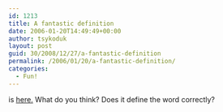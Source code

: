 ```yaml
---
id: 1213
title: A fantastic definition
date: 2006-01-20T14:49:49+00:00
author: tsykoduk
layout: post
guid: 30/2008/12/27/a-fantastic-definition
permalink: /2006/01/20/a-fantastic-definition/
categories:
  - Fun!
---
```

<p>is <a href="http://uncyclopedia.org/wiki/Nihilism">here.</a> What do you think? Does it define the word correctly?</p>